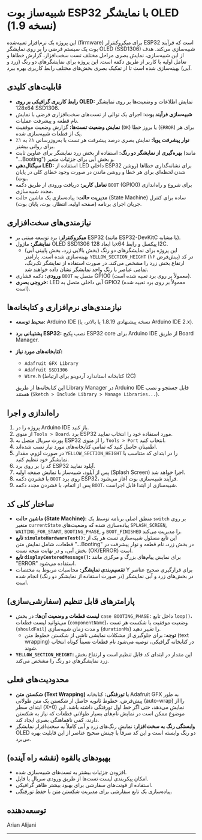 # شبیه‌ساز بوت ESP32 با نمایشگر OLED (نسخه 1.9)

این پروژه یک نرم‌افزار تعبیه‌شده (firmware) برای میکروکنترلر ESP32 است که فرآیند بوت یک سیستم فرضی را بر روی نمایشگر OLED (SSD1306) شبیه‌سازی می‌کند. هدف از این شبیه‌سازی، نمایش بصری مراحل مختلف تست سخت‌افزار، گزارش خطاها و تعامل اولیه با کاربر از طریق دکمه است. این پروژه برای نمایشگرهای دو رنگ (زرد و آبی) بهینه‌سازی شده است تا از تفکیک بصری بخش‌های مختلف رابط کاربری بهره ببرد.

## قابلیت‌های کلیدی

* **رابط کاربری گرافیکی بر روی OLED:** نمایش اطلاعات و وضعیت‌ها بر روی نمایشگر 128x64 SSD1306.
* **شبیه‌سازی فرآیند بوت:** اجرای یک توالی از تست‌های سخت‌افزاری فرضی با نمایش نام قطعه و پیشرفت عملیات.
* **نمایش وضعیت تست‌ها:** گزارش وضعیت موفقیت (`OK`) یا بروز خطا (`ERROR`) برای هر یک از قطعات شبیه‌سازی شده.
* **نوار پیشرفت پویا:** نمایش بصری درصد پیشرفت هر تست با به‌روزرسانی ۱٪ به ۱٪ برای روانی بیشتر.
* **بهره‌گیری از نمایشگر دو رنگ:** استفاده از بخش زرد نمایشگر برای عناوین ثابت (مانند "...Booting") و بخش آبی برای جزئیات متغیر.
* **سیگنال‌دهی LED:** استفاده از LED داخلی ESP32 برای نشانه‌گذاری خطاها (روشن شدن لحظه‌ای برای هر خطا و روشن ماندن در صورت وجود خطای کلی در پایان بوت).
* **تعامل کاربر:** دریافت ورودی از طریق دکمه `BOOT` (GPIO0) برای شروع و راه‌اندازی مجدد شبیه‌سازی.
* **مدیریت حالت:** پیاده‌سازی یک ماشین حالت (State Machine) ساده برای کنترل جریان اجرای برنامه (صفحه اولیه، انتظار، بوت، پایان بوت).

## نیازمندی‌های سخت‌افزاری

* **میکروکنترلر:** برد توسعه مبتنی بر ESP32 (مانند ESP32-DevKitC یا مشابه).
* **نمایشگر:** ماژول OLED SSD1306 با ابعاد 128x64 پیکسل و رابط I2C.
    * این پروژه برای نمایشگرهای دو رنگ (بخش بالایی زرد، بخش پایینی آبی) بهینه‌سازی شده است. پارامتر `YELLOW_SECTION_HEIGHT` در کد (پیش‌فرض ۱۶) ارتفاع بخش زرد را مشخص می‌کند. در صورت استفاده از نمایشگر تک‌رنگ، تمامی عناصر با رنگ واحد نمایشگر نشان داده خواهند شد.
* **ورودی:** دکمه فشاری `BOOT` متصل به GPIO0 (معمولاً بر روی برد تعبیه شده است).
* **خروجی بصری:** LED آبی داخلی متصل به GPIO2 (معمولاً بر روی برد تعبیه شده است).

## نیازمندی‌های نرم‌افزاری و کتابخانه‌ها

* **محیط توسعه:** Arduino IDE (نسخه پیشنهادی 1.8.19 یا بالاتر، یا Arduino IDE 2.x).
* **پشتیبانی برد ESP32:** نصب پکیج ESP32 core برای Arduino IDE از طریق Board Manager.
* **کتابخانه‌های مورد نیاز:**
    * `Adafruit GFX Library`
    * `Adafruit SSD1306`
    * `Wire.h` (کتابخانه استاندارد آردوینو برای ارتباط I2C)

    این کتابخانه‌ها از طریق Library Manager در Arduino IDE قابل جستجو و نصب هستند (`Sketch > Include Library > Manage Libraries...`).

## راه‌اندازی و اجرا

1.  پروژه را در Arduino IDE باز کنید.
2.  از منوی `Tools > Board`، برد ESP32 مورد استفاده خود را انتخاب نمایید.
3.  پورت سریال متصل به ESP32 را از منوی `Tools > Port` انتخاب کنید.
4.  اطمینان حاصل کنید که تمامی کتابخانه‌های مورد نیاز نصب شده‌اند.
5.  در صورت لزوم، مقدار `YELLOW_SECTION_HEIGHT` را در ابتدای کد متناسب با نمایشگر خود تنظیم کنید.
6.  کد را بر روی برد ESP32 آپلود نمایید.
7.  پس از آپلود، شبیه‌ساز با نمایش صفحه اولیه (Splash Screen) اجرا خواهد شد.
8.  با فشردن دکمه `BOOT` روی برد ESP32، فرآیند شبیه‌سازی بوت آغاز می‌شود.
9.  پس از اتمام، با فشردن مجدد دکمه `BOOT`، شبیه‌سازی از ابتدا قابل اجراست.

## ساختار کلی کد

* **ماشین حالت (State Machine):** منطق اصلی برنامه توسط یک `switch` بر روی متغیر `currentState` پیاده‌سازی شده که وضعیت‌های `SPLASH_SCREEN`, `WAITING_FOR_START`, `BOOTING_PHASE`, و `BOOT_FINISHED` را مدیریت می‌کند.
* **تابع `simulateHardwareTest()`:** این تابع مسئول شبیه‌سازی تست هر یک از قطعات، شامل نمایش متن "...Booting" در بخش زرد، نام قطعه و نوار پیشرفت در بخش آبی، و در نهایت نتیجه تست (OK/ERROR) است.
* **تابع `displayCenteredMessage()`:** برای نمایش پیام‌های بزرگ و مرکزی مانند "ERROR" استفاده می‌شود.
* **تقسیم‌بندی نمایشگر:** محاسبات مربوط به مختصات Y برای قرارگیری صحیح عناصر در بخش‌های زرد و آبی نمایشگر (در صورت استفاده از نمایشگر دو رنگ) انجام شده است.

## پارامترهای قابل تنظیم (سفارشی‌سازی)

* **لیست قطعات و وضعیت آن‌ها:** در بخش `case BOOTING_PHASE:` داخل تابع `loop()`، می‌توانید لیست قطعات (`componentName`)، وضعیت موفقیت یا شکست هر تست (`shouldFail`) و مدت زمان شبیه‌سازی (`durationMs`) را تغییر دهید.
    * **توجه:** برای جلوگیری از مشکلات نمایشی ناشی از شکستن خطوط متن (text wrapping) در کتابخانه گرافیکی، توصیه می‌شود نام قطعات نسبتاً کوتاه انتخاب شوند.
* **`YELLOW_SECTION_HEIGHT`:** این مقدار در ابتدای کد قابل تنظیم است و ارتفاع بخش زرد نمایشگرهای دو رنگ را مشخص می‌کند.

## محدودیت‌های فعلی

* **شکستن متن (Text Wrapping) با تورفتگی:** کتابخانه Adafruit GFX به طور پیش‌فرض، خطوط ثانویه حاصل از شکستن یک متن طولانی (auto-wrap) را از ابتدای سطر (X=0) نمایش می‌دهد، حتی اگر خط اول تورفتگی داشته باشد. این موضوع ممکن است در نمایش نام‌های بسیار طولانی قطعات که نیاز به شکستن دارند، کمی ناهماهنگی بصری ایجاد کند.
* **وابستگی رنگ به سخت‌افزار:** نمایش رنگ‌های زرد و آبی کاملاً به سخت‌افزار نمایشگر OLED دو رنگ وابسته است و این کد صرفاً با چینش صحیح عناصر از این قابلیت بهره می‌برد.

## بهبودهای بالقوه (نقشه راه آینده)

* افزودن جزئیات بیشتر به تست‌های شبیه‌سازی شده.
* امکان پیکربندی لیست تست‌ها از طریق ورودی سریال یا فایل.
* استفاده از فونت‌های سفارشی برای بهبود بیشتر ظاهر گرافیکی.
* پیاده‌سازی یک تابع سفارشی برای مدیریت شکستن متن با حفظ تورفتگی.

## توسعه‌دهنده

Arian Alijani

---
